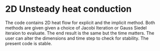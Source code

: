 # 2D Unsteady heat conduction

The code contains 2D heat flow for explicit and the implicit method. Both methods are given given a choice of Jacobi Iteration or Gauss Siedel iteraion to evaluate.
The end result is the same but the time matters. The user can alter the dimensions and time step to check for stability. The present code is stable.
